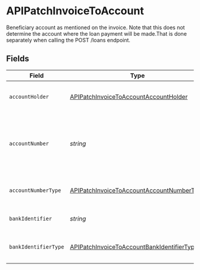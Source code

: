 # APIPatchInvoiceToAccount

Beneficiary account as mentioned on the invoice. Note that this does not determine the account where the loan payment will be made.That is done separately when calling the POST /loans endpoint.


## Fields

| Field                                                                                                           | Type                                                                                                            | Required                                                                                                        | Description                                                                                                     |
| --------------------------------------------------------------------------------------------------------------- | --------------------------------------------------------------------------------------------------------------- | --------------------------------------------------------------------------------------------------------------- | --------------------------------------------------------------------------------------------------------------- |
| `accountHolder`                                                                                                 | [APIPatchInvoiceToAccountAccountHolder](../../models/shared/apipatchinvoicetoaccountaccountholder.md)           | :heavy_minus_sign:                                                                                              | The business owning the account.                                                                                |
| `accountNumber`                                                                                                 | *string*                                                                                                        | :heavy_check_mark:                                                                                              | The account identifier. Only IBANs are supported at the moment.                                                 |
| `accountNumberType`                                                                                             | [APIPatchInvoiceToAccountAccountNumberType](../../models/shared/apipatchinvoicetoaccountaccountnumbertype.md)   | :heavy_minus_sign:                                                                                              | The type of account number (e.g. IBAN).                                                                         |
| `bankIdentifier`                                                                                                | *string*                                                                                                        | :heavy_minus_sign:                                                                                              | The identifier of the bank.                                                                                     |
| `bankIdentifierType`                                                                                            | [APIPatchInvoiceToAccountBankIdentifierType](../../models/shared/apipatchinvoicetoaccountbankidentifiertype.md) | :heavy_minus_sign:                                                                                              | The type of bank identifier (e.g. BIC).                                                                         |